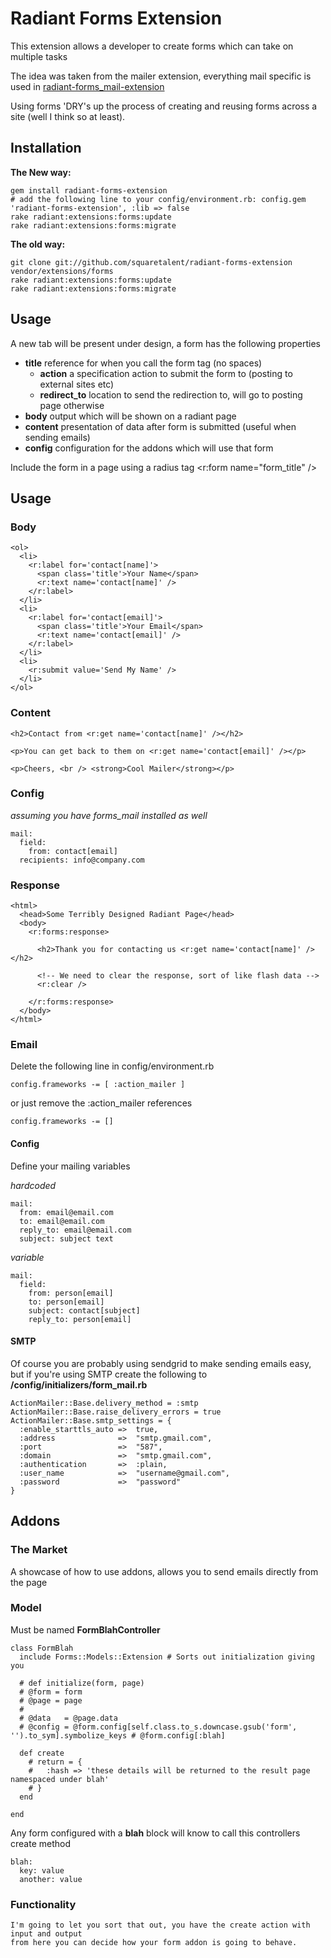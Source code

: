 # Radiant Forms Extension

This extension allows a developer to create forms which can take on multiple tasks

The idea was taken from the mailer extension, everything mail specific is used in [radiant-forms_mail-extension](http://github.com/squaretalent/radiant-forms_mail-extension)
  
Using forms 'DRY's up the process of creating and reusing forms across a site (well I think so at least).

## Installation

   **The New way:**
    
    gem install radiant-forms-extension
    # add the following line to your config/environment.rb: config.gem 'radiant-forms-extension', :lib => false
    rake radiant:extensions:forms:update
    rake radiant:extensions:forms:migrate

   **The old way:**
    
    git clone git://github.com/squaretalent/radiant-forms-extension vendor/extensions/forms
    rake radiant:extensions:forms:update
    rake radiant:extensions:forms:migrate
    
  
## Usage
  
  A new tab will be present under design, a form has the following properties
    
  * **title** reference for when you call the form tag (no spaces)
    * **action** a specification action to submit the form to (posting to external sites etc)
    * **redirect_to** location to send the redirection to, will go to posting page otherwise
  * **body**  output which will be shown on a radiant page
  * **content** presentation of data after form is submitted (useful when sending emails)
  * **config** configuration for the addons which will use that form
    
  Include the form in a page using a radius tag
    <r:form name="form_title" />
      
## Usage

### Body
    
    <ol>
      <li>
        <r:label for='contact[name]'>
          <span class='title'>Your Name</span>
          <r:text name='contact[name]' />
        </r:label>
      </li>
      <li>
        <r:label for='contact[email]'>
          <span class='title'>Your Email</span>
          <r:text name='contact[email]' />
        </r:label>
      </li>
      <li>
        <r:submit value='Send My Name' />
      </li>
    </ol>
    
### Content
    
    <h2>Contact from <r:get name='contact[name]' /></h2>
    
    <p>You can get back to them on <r:get name='contact[email]' /></p>
    
    <p>Cheers, <br /> <strong>Cool Mailer</strong></p>
    
### Config
  
  *assuming you have forms_mail installed as well*
    
    mail:
      field:
        from: contact[email]
      recipients: info@company.com
      
### Response
    
    <html>
      <head>Some Terribly Designed Radiant Page</head>
      <body>
        <r:forms:response>
          
          <h2>Thank you for contacting us <r:get name='contact[name]' /></h2>
          
          <!-- We need to clear the response, sort of like flash data -->
          <r:clear />
          
        </r:forms:response>
      </body>
    </html>
    
### Email

Delete the following line in config/environment.rb

    config.frameworks -= [ :action_mailer ]
    
or just remove the :action_mailer references

    config.frameworks -= []


#### Config

Define your mailing variables 

_hardcoded_

    mail:
      from: email@email.com
      to: email@email.com
      reply_to: email@email.com      
      subject: subject text
      
_variable_
      
    mail:
      field:
        from: person[email]
        to: person[email]
        subject: contact[subject]
        reply_to: person[email]

#### SMTP

Of course you are probably using sendgrid to make sending emails easy, 
but if you're using SMTP create the following to **/config/initializers/form_mail.rb**

    ActionMailer::Base.delivery_method = :smtp
    ActionMailer::Base.raise_delivery_errors = true
    ActionMailer::Base.smtp_settings = {
      :enable_starttls_auto =>  true,
      :address              =>  "smtp.gmail.com",
      :port                 =>  "587",
      :domain               =>  "smtp.gmail.com",
      :authentication       =>  :plain,
      :user_name            =>  "username@gmail.com",
      :password             =>  "password"
    }

## Addons

### The Market

A showcase of how to use addons, allows you to send emails directly from the page

### Model

  Must be named **FormBlahController**

    class FormBlah
      include Forms::Models::Extension # Sorts out initialization giving you
      
      # def initialize(form, page)
      # @form = form
      # @page = page
      # 
      # @data   = @page.data
      # @config = @form.config[self.class.to_s.downcase.gsub('form', '').to_sym].symbolize_keys # @form.config[:blah]

      def create
        # return = {
        #   :hash => 'these details will be returned to the result page namespaced under blah'  
        # }
      end

    end

  Any form configured with a **blah** block will know to call this controllers create method

    blah:
      key: value
      another: value
      
### Functionality

    I'm going to let you sort that out, you have the create action with input and output
    from here you can decide how your form addon is going to behave.
